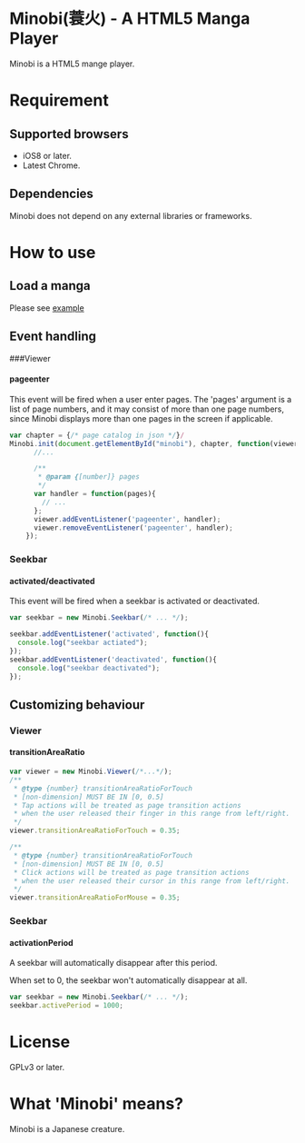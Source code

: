 # Minobi(蓑火) - A HTML5 Manga Player

 Minobi is a HTML5 mange player.

# Requirement

## Supported browsers
 - iOS8 or later.
 - Latest Chrome.

## Dependencies
 Minobi does not depend on any external libraries or frameworks.

# How to use

## Load a manga

Please see [example](https://github.com/ledyba/Minobi/blob/master/web/index.html)

## Event handling

###Viewer

#### pageenter

This event will be fired when a user enter pages. The 'pages' argument is a list of page numbers, and it may consist of more than one page numbers, since Minobi displays more than one pages in the screen if applicable.

```js
var chapter = {/* page catalog in json */}/
Minobi.init(document.getElementById("minobi"), chapter, function(viewer) {
      //...

      /**
       * @param {[number]} pages
       */
      var handler = function(pages){
        // ...
      };
      viewer.addEventListener('pageenter', handler);
      viewer.removeEventListener('pageenter', handler);
    });
```

### Seekbar

#### activated/deactivated

This event will be fired when a seekbar is activated or deactivated.

```js
var seekbar = new Minobi.Seekbar(/* ... */);

seekbar.addEventListener('activated', function(){
  console.log("seekbar actiated");
});
seekbar.addEventListener('deactivated', function(){
  console.log("seekbar deactivated");
});
```

## Customizing behaviour

### Viewer

#### transitionAreaRatio

```js
var viewer = new Minobi.Viewer(/*...*/);
/**
 * @type {number} transitionAreaRatioForTouch
 * [non-dimension] MUST BE IN [0, 0.5]
 * Tap actions will be treated as page transition actions
 * when the user released their finger in this range from left/right.
 */
viewer.transitionAreaRatioForTouch = 0.35;

/**
 * @type {number} transitionAreaRatioForTouch
 * [non-dimension] MUST BE IN [0, 0.5]
 * Click actions will be treated as page transition actions
 * when the user released their cursor in this range from left/right.
 */
viewer.transitionAreaRatioForMouse = 0.35;

```


### Seekbar

#### activationPeriod

A seekbar will automatically disappear after this period.

When set to 0, the seekbar won't automatically disappear at all.

```js
var seekbar = new Minobi.Seekbar(/* ... */);
seekbar.activePeriod = 1000;
```

# License

GPLv3 or later.

# What 'Minobi' means?

Minobi is a Japanese creature.

